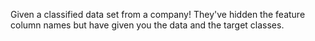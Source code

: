 Given a classified data set from a company! They've hidden the feature column names but have given you the data and the target classes.
